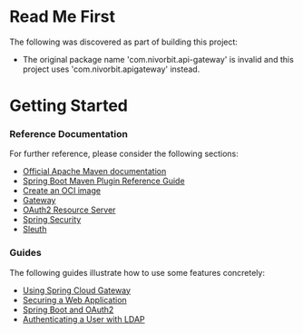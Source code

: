# Read Me First
The following was discovered as part of building this project:

* The original package name 'com.nivorbit.api-gateway' is invalid and this project uses 'com.nivorbit.apigateway' instead.

# Getting Started

### Reference Documentation
For further reference, please consider the following sections:

* [Official Apache Maven documentation](https://maven.apache.org/guides/index.html)
* [Spring Boot Maven Plugin Reference Guide](https://docs.spring.io/spring-boot/docs/2.7.1/maven-plugin/reference/html/)
* [Create an OCI image](https://docs.spring.io/spring-boot/docs/2.7.1/maven-plugin/reference/html/#build-image)
* [Gateway](https://docs.spring.io/spring-cloud-gateway/docs/current/reference/html/)
* [OAuth2 Resource Server](https://docs.spring.io/spring-boot/docs/2.7.1/reference/htmlsingle/#web.security.oauth2.server)
* [Spring Security](https://docs.spring.io/spring-boot/docs/2.7.1/reference/htmlsingle/#web.security)
* [Sleuth](https://docs.spring.io/spring-cloud-sleuth/docs/current/reference/htmlsingle/spring-cloud-sleuth.html)

### Guides
The following guides illustrate how to use some features concretely:

* [Using Spring Cloud Gateway](https://github.com/spring-cloud-samples/spring-cloud-gateway-sample)
* [Securing a Web Application](https://spring.io/guides/gs/securing-web/)
* [Spring Boot and OAuth2](https://spring.io/guides/tutorials/spring-boot-oauth2/)
* [Authenticating a User with LDAP](https://spring.io/guides/gs/authenticating-ldap/)

